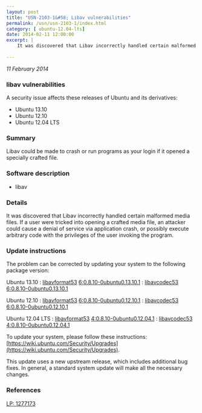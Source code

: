 ```yaml
---
layout: post
title: "USN-2103-1&#58; Libav vulnerabilities"
permalink: /usn/usn-2103-1/index.html
category: [ ubuntu-12.04-lts]
date: 2014-02-11 12:00:00
excerpt: |
    It was discovered that Libav incorrectly handled certain malformed media files. If a user were tricked into opening a crafted media file, an attacker could cause a denial of service via application crash, or possibly execute arbitrary code with the privileges of the user invoking the program. 
    
--- 
```

 
 

*11 February 2014*

### libav vulnerabilities

A security issue affects these releases of Ubuntu and its derivatives:

* Ubuntu 13.10
* Ubuntu 12.10
* Ubuntu 12.04 LTS

### Summary

Libav could be made to crash or run programs as your login if it opened a specially crafted file.

### Software description

* libav 

### Details

It was discovered that Libav incorrectly handled certain malformed media files. If a user were tricked into opening a crafted media file, an attacker could cause a denial of service via application crash, or possibly execute arbitrary code with the privileges of the user invoking the program. 

### Update instructions

The problem can be corrected by updating your system to the following package version:

Ubuntu 13.10
 : [libavformat53](https://launchpad.net/ubuntu/+source/libav) <span> [6:0.8.10-0ubuntu0.13.10.1](https://launchpad.net/ubuntu/+source/libav/6:0.8.10-0ubuntu0.13.10.1) </span> 
 : [libavcodec53](https://launchpad.net/ubuntu/+source/libav) <span> [6:0.8.10-0ubuntu0.13.10.1](https://launchpad.net/ubuntu/+source/libav/6:0.8.10-0ubuntu0.13.10.1) </span> 

Ubuntu 12.10
 : [libavformat53](https://launchpad.net/ubuntu/+source/libav) <span> [6:0.8.10-0ubuntu0.12.10.1](https://launchpad.net/ubuntu/+source/libav/6:0.8.10-0ubuntu0.12.10.1) </span> 
 : [libavcodec53](https://launchpad.net/ubuntu/+source/libav) <span> [6:0.8.10-0ubuntu0.12.10.1](https://launchpad.net/ubuntu/+source/libav/6:0.8.10-0ubuntu0.12.10.1) </span> 

Ubuntu 12.04 LTS
 : [libavformat53](https://launchpad.net/ubuntu/+source/libav) <span> [4:0.8.10-0ubuntu0.12.04.1](https://launchpad.net/ubuntu/+source/libav/4:0.8.10-0ubuntu0.12.04.1) </span> 
 : [libavcodec53](https://launchpad.net/ubuntu/+source/libav) <span> [4:0.8.10-0ubuntu0.12.04.1](https://launchpad.net/ubuntu/+source/libav/4:0.8.10-0ubuntu0.12.04.1) </span> 

To update your system, please follow these instructions: [https://wiki.ubuntu.com/Security/Upgrades](https://wiki.ubuntu.com/Security/Upgrades).

This update uses a new upstream release, which includes additional bug fixes. In general, a standard system update will make all the necessary changes. 

### References

 
 [LP: 1277173](https://launchpad.net/bugs/1277173)
 

